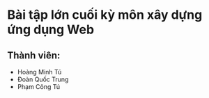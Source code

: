 # Bài tập lớn cuối kỳ môn xây dựng ứng dụng Web
## Thành viên:
- Hoàng Minh Tú
- Đoàn Quốc Trung
- Phạm Công Tú
